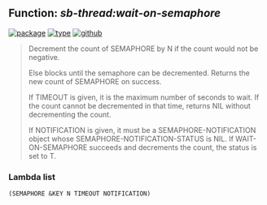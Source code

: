 ## Function: ***sb-thread:wait-on-semaphore***
[![package](https://img.shields.io/badge/Package-SB--THREAD-5f9ea0.svg?style=social&colorA=999999)](../) [![type](https://img.shields.io/badge/Type-Function-5f9ea0.svg?style=social&colorA=999999)](../#function) [![github](https://img.shields.io/badge/GitHub-View_the_source-5f9ea0.svg?style=social&colorA=999999&logo=github)](https://github.com/sbcl/sbcl/blob/master/src/code/target-thread.lisp/) 

> Decrement the count of SEMAPHORE by N if the count would not be negative.
> 
> Else blocks until the semaphore can be decremented. Returns the new count of
> SEMAPHORE on success.
> 
> If TIMEOUT is given, it is the maximum number of seconds to wait. If the count
> cannot be decremented in that time, returns NIL without decrementing the
> count.
> 
> If NOTIFICATION is given, it must be a SEMAPHORE-NOTIFICATION object whose
> SEMAPHORE-NOTIFICATION-STATUS is NIL. If WAIT-ON-SEMAPHORE succeeds and
> decrements the count, the status is set to T.

### Lambda list
```
(SEMAPHORE &KEY N TIMEOUT NOTIFICATION)
```

